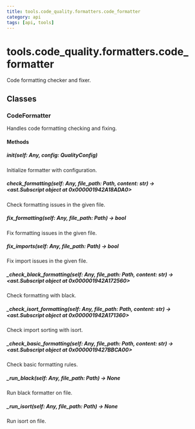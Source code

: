 ```yaml
---
title: tools.code_quality.formatters.code_formatter
category: api
tags: [api, tools]
---
```


# tools.code_quality.formatters.code_formatter

Code formatting checker and fixer.

## Classes

### CodeFormatter

Handles code formatting checking and fixing.

#### Methods

##### __init__(self: Any, config: QualityConfig)

Initialize formatter with configuration.

##### check_formatting(self: Any, file_path: Path, content: str) -> <ast.Subscript object at 0x000001942A18ADA0>

Check formatting issues in the given file.

##### fix_formatting(self: Any, file_path: Path) -> bool

Fix formatting issues in the given file.

##### fix_imports(self: Any, file_path: Path) -> bool

Fix import issues in the given file.

##### _check_black_formatting(self: Any, file_path: Path, content: str) -> <ast.Subscript object at 0x000001942A172560>

Check formatting with black.

##### _check_isort_formatting(self: Any, file_path: Path, content: str) -> <ast.Subscript object at 0x000001942A171360>

Check import sorting with isort.

##### _check_basic_formatting(self: Any, file_path: Path, content: str) -> <ast.Subscript object at 0x0000019427BBCA00>

Check basic formatting rules.

##### _run_black(self: Any, file_path: Path) -> None

Run black formatter on file.

##### _run_isort(self: Any, file_path: Path) -> None

Run isort on file.

